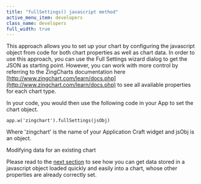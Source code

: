 ```yaml
---
title: "fullSettings() javascript method"
active_menu_item: developers
class_name: developers
full_width: true
---
```



This approach allows you to set up your chart by configuring the javascript object from code for both chart properties as well as chart data. In order to use this approach, you can use the Full Settings wizard dialog to get the JSON as starting point. However, you can work with more control by referring to the ZingCharts documentation here [http://www.zingchart.com/learn/docs.php](http://www.zingchart.com/learn/docs.php) to see all available properties for each chart type.

In your code, you would then use the following code in your App to set the chart object.

    app.w('zingchart').fullSettings(jsObj)
   

Where 'zingchart' is the name of your Application Craft widget and jsObj is an object.

Modifying data for an existing chart

Please read to the [next section](../adding-data-from-javascript2.htm) to see how you can get data stored in a javascript object loaded quickly and easily into a chart, whose other properties are already correctly set.

